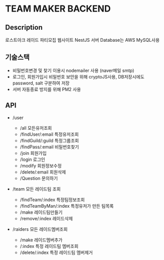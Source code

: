 # TEAM MAKER BACKEND

## Description

로스트아크 레이드 파티모집 웹사이트 NestJS 서버
Database는 AWS MySQL사용

## 기술스택

- 비밀번호변경 및 찾기 이용시 nodemailer 사용 (naver메일 smtp)
- 로그인, 회원가입시 비밀번호 보안을 위해 cryptoJS사용, DB저장시에도 password, salt 구분하여 저장
- 서버 자동종료 방지를 위해 PM2 사용

## API
- /user
  - /all 모든유저조회
  - /findUser/:email 특정유저조회
  - /findGuild/:guild 특정그룹조회
  - /findPass/:email 비밀번호찾기
  - /join 회원가입
  - /login 로그인
  - /modify 회원정보수정
  - /delete/:email 회원삭제
  - /Question 문의하기
  
- /team 모든 레이드팀 조회
  - /findTeam/:index 특정팀정보조회
  - /findTeamByMan/:index 특정유저가 만든 팀목록
  - /make 레이드팀만들기
  - /remove/:index 레이드삭제
  
- /raiders 모든 레이드멤버조회
  - /make 레이드멤버추가
  - /:index 특정 레이드팀 멤버조회
  - /delete/:index 특정 레이드팀 멤버제거
